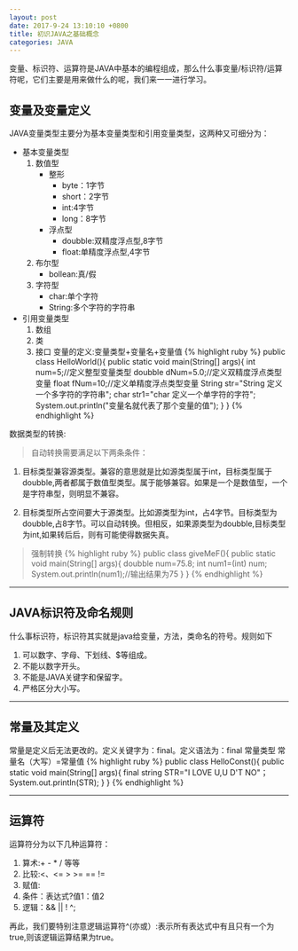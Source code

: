 ```yaml
---
layout: post
date: 2017-9-24 13:10:10 +0800
title: 初识JAVA之基础概念
categories: JAVA
---
```

变量、标识符、运算符是JAVA中基本的编程组成，那么什么事变量/标识符/运算符呢，它们主要是用来做什么的呢，我们来一一进行学习。


## 变量及变量定义
JAVA变量类型主要分为基本变量类型和引用变量类型，这两种又可细分为：
* 基本变量类型
	1. 数值型
		* 整形
			* byte：1字节
			* short：2字节
			* int:4字节
			* long：8字节
		* 浮点型
			* doubble:双精度浮点型,8字节
			* float:单精度浮点型,4字节
	2. 布尔型
		* bollean:真/假
	3. 字符型 
		* char:单个字符
		* String:多个字符的字符串
* 引用变量类型
	1. 数组
	2. 类
	3. 接口
变量的定义:变量类型+变量名+变量值
{% highlight ruby %}
	public class HelloWorld(){
		public static void main(String[] args){
			int num=5;//定义整型变量类型
			doubble dNum=5.0;//定义双精度浮点类型变量
			float fNum=10;//定义单精度浮点类型变量
			String str="String 定义一个多字符的字符串";
			char str1="char 定义一个单字符的字符";
			System.out.println("变量名就代表了那个变量的值");
		}
	}
{% endhighlight %}


数据类型的转换:

> 自动转换需要满足以下两条条件：

1. 目标类型兼容源类型。兼容的意思就是比如源类型属于int，目标类型属于doubble,两者都属于数值型类型。属于能够兼容。如果是一个是数值型，一个是字符串型，则明显不兼容。

2. 目标类型所占空间要大于源类型。比如源类型为int，占4字节。目标类型为doubble,占8字节。可以自动转换。但相反，如果源类型为doubble,目标类型为int,如果转后后，则有可能使得数据失真。
> 强制转换
{% highlight ruby %}
public class giveMeF(){
	public static void main(String[] args){
		doubble num=75.8;
		int 	num1=(int) num;
		System.out.println(num1);//输出结果为75
	}
}
{% endhighlight %}

***
## JAVA标识符及命名规则

什么事标识符，标识符其实就是java给变量，方法，类命名的符号。规则如下
1. 可以数字、字母、下划线、$等组成。
2. 不能以数字开头。
3. 不能是JAVA关键字和保留字。
4. 严格区分大小写。


***
## 常量及其定义

常量是定义后无法更改的。定义关键字为：final。定义语法为：final 常量类型 常量名（大写）=常量值
{% highlight ruby %}
public class HelloConst(){
	public static void main(String[] args){
		final string STR="I LOVE U,U D'T NO"；
		System.out.println(STR);
	}
}
{% endhighlight %}



***
## 运算符

运算符分为以下几种运算符：
1. 算术:+ - * / 等等
2. 比较:<、<= > >= == !=
3. 赋值:
4. 条件：表达式?值1：值2
5. 逻辑：&& || ! ^;

再此，我们要特别注意逻辑运算符^(亦或）:表示所有表达式中有且只有一个为true,则该逻辑运算结果为true。





